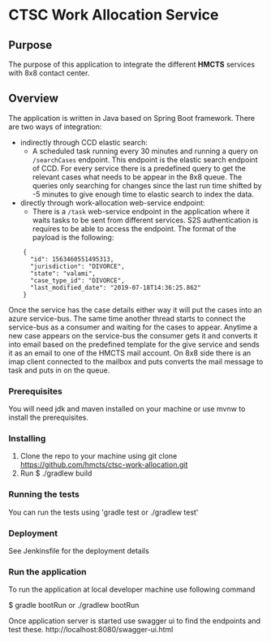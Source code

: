# CTSC Work Allocation Service

## Purpose

The purpose of this application to integrate the different **HMCTS** services with 8x8 contact center.

## Overview
The application is written in Java based on Spring Boot framework.
There are two ways of integration:
  * indirectly through CCD elastic search:
	  * A scheduled task running every 30 minutes and running a query on `/searchCases` endpoint. This endpoint is the elastic search endpoint of CCD. For every service there is a predefined query to get the relevant cases what needs to be appear in the 8x8 queue. The queries only searching for changes since the last run time shifted by -5 minutes to give enough time to elastic search to index the data.
  * directly through work-allocation web-service endpoint:
	  * There is a `/task` web-service endpoint in the application where it waits tasks to be sent from different services. S2S authentication is requires to be able to access the endpoint. The format of the payload is the following:
```
	{
	  "id": 1563460551495313,
	  "jurisdiction": "DIVORCE",
	  "state": "valami",
	  "case_type_id": "DIVORCE",
	  "last_modified_date": "2019-07-18T14:36:25.862"
	}
```
Once the service has the case details either way it will put the cases into an azure service-bus. The same time another thread starts to connect the service-bus as a consumer and waiting for the cases to appear. Anytime a new case appears on the service-bus the consumer gets it and converts it into email based on the predefined template for the give service and sends it as an email to one of the HMCTS mail account. On 8x8 side there is an imap client connected to the mailbox and puts converts the mail message to task and puts in on the queue.

### Prerequisites
You will need jdk and maven installed on your machine or use mvnw to install the prerequisites.

### Installing
1. Clone the repo to your machine using git clone https://github.com/hmcts/ctsc-work-allocation.git
2. Run $ ./gradlew build

### Running the tests

You can run the tests using 'gradle test or ./gradlew test'


### Deployment

See Jenkinsfile for the deployment details

### Run the application
To run the application at local developer machine use following command

$ gradle  bootRun  or ./gradlew bootRun

Once application server is started use swagger ui to find the endpoints and test these.
http://localhost:8080/swagger-ui.html
